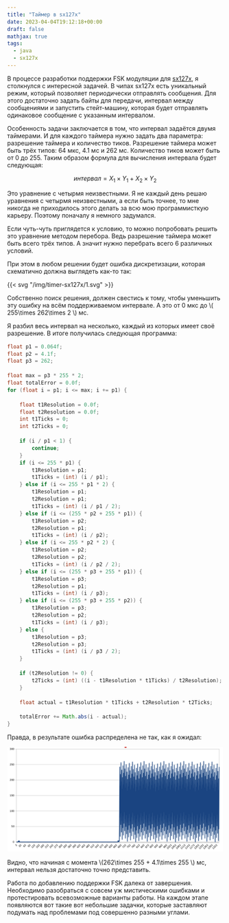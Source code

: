 ```yaml
---
title: "Таймер в sx127x"
date: 2023-04-04T19:12:18+00:00
draft: false
mathjax: true
tags:
  - java
  - sx127x
---
```


В процессе разработки поддержки FSK модуляции для [sx127x](https://github.com/dernasherbrezon/sx127x), я столкнулся с интересной задачей. В чипах sx127x есть уникальный режим, который позволяет периодически отправлять сообщения. Для этого достаточно задать байты для передачи, интервал между сообщениями и запустить стейт-машину, которая будет отправлять одинаковое сообщение с указанным интервалом.

Особенность задачи заключается в том, что интервал задаётся двумя таймерами. И для каждого таймера нужно задать два параметра: разрешение таймера и количество тиков. Разрешение таймера может быть трёх типов: 64 мкс, 4.1 мс и 262 мс. Количество тиков может быть от 0 до 255. Таким образом формула для вычисления интервала будет следующая:

$$
интервал = X_1\times Y_1 + X_2\times Y_2
$$

Это уравнение с четырмя неизвестными. Я не каждый день решаю уравнения с четырмя неизвестными, а если быть точнее, то мне никогда не приходилось этого делать за всю мою программисткую карьеру. Поэтому поначалу я немного задумался.

Если чуть-чуть приглядется к условию, то можно попробовать решить это уравнение методом перебора. Ведь разрешение таймера может быть всего трёх типов. А значит нужно перебрать всего 6 различных условий. 

При этом в любом решении будет ошибка дискретизации, которая схематично должна выглядеть как-то так:

{{< svg "/img/timer-sx127x/1.svg" >}}

Собственно поиск решения, должен свестись к тому, чтобы уменьшить эту ошибку на всём поддерживаемом интервале. А это от 0 мкс до \\( 255\times 262\times 2 \\) мс.

Я разбил весь интервал на несколько, каждый из которых имеет своё разрешение. В итоге получилась следующая программа:

```java
float p1 = 0.064f;
float p2 = 4.1f;
float p3 = 262;

float max = p3 * 255 * 2;
float totalError = 0.0f;
for (float i = p1; i <= max; i += p1) {

	float t1Resolution = 0.0f;
	float t2Resolution = 0.0f;
	int t1Ticks = 0;
	int t2Ticks = 0;

	if (i / p1 < 1) {
		continue;
	}
	if (i <= 255 * p1) {
		t1Resolution = p1;
		t1Ticks = (int) (i / p1);
	} else if (i <= 255 * p1 * 2) {
		t1Resolution = p1;
		t2Resolution = p1;
		t1Ticks = (int) (i / p1 / 2);
	} else if (i <= (255 * p2 + 255 * p1)) {
		t1Resolution = p2;
		t2Resolution = p1;
		t1Ticks = (int) (i / p2);
	} else if (i <= 255 * p2 * 2) {
		t1Resolution = p2;
		t2Resolution = p2;
		t1Ticks = (int) (i / p2 / 2);
	} else if (i <= (255 * p3 + 255 * p1)) {
		t1Resolution = p3;
		t2Resolution = p1;
		t1Ticks = (int) (i / p3);
	} else if (i <= (255 * p3 + 255 * p2)) {
		t1Resolution = p3;
		t2Resolution = p2;
		t1Ticks = (int) (i / p3);
	} else {
		t1Resolution = p3;
		t2Resolution = p3;
		t1Ticks = (int) (i / p3 / 2);
	}

	if (t2Resolution != 0) {
		t2Ticks = (int) ((i - t1Resolution * t1Ticks) / t2Resolution);
	}

	float actual = t1Resolution * t1Ticks + t2Resolution * t2Ticks;

	totalError += Math.abs(i - actual);
}
```

Правда, в результате ошибка распределена не так, как я ожидал:

![](/img/timer-sx127x/2.png)

Видно, что начиная с момента \\(262\times 255 + 4.1\times 255 \\) мс, интервал нельзя достаточно точно представить.

Работа по добавлению поддержки FSK далека от завершения. Необходимо разобраться с совсем уж мистическими ошибками и протестировать всевозможные варианты работы. На каждом этапе появляются вот такие вот небольшие задачки, которые заставляют подумать над проблемами под совершенно разными углами.